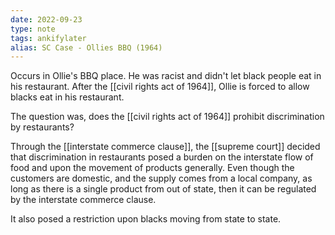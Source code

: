 ```yaml
---
date: 2022-09-23
type: note
tags: ankifylater
alias: SC Case - Ollies BBQ (1964)
---
```


Occurs in Ollie's BBQ place. He was racist and didn't let black people eat in his restaurant. After the [[civil rights act of 1964]], Ollie is forced to allow blacks eat in his restaurant.

The question was, does the [[civil rights act of 1964]] prohibit discrimination by restaurants?

Through the [[interstate commerce clause]], the [[supreme court]] decided that discrimination in restaurants posed a burden on the interstate flow of food and upon the movement of products generally. Even though the customers are domestic, and the supply comes from a local company, as long as there is a single product from out of state, then it can be regulated by the interstate commerce clause.

It also posed a restriction upon blacks moving from state to state.
